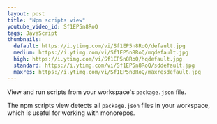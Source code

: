 ```yaml
---
layout: post
title: "Npm scripts view"
youtube_video_id: Sf1EP5n8RoQ
tags: JavaScript
thumbnails:
  default: https://i.ytimg.com/vi/Sf1EP5n8RoQ/default.jpg
  medium: https://i.ytimg.com/vi/Sf1EP5n8RoQ/mqdefault.jpg
  high: https://i.ytimg.com/vi/Sf1EP5n8RoQ/hqdefault.jpg
  standard: https://i.ytimg.com/vi/Sf1EP5n8RoQ/sddefault.jpg
  maxres: https://i.ytimg.com/vi/Sf1EP5n8RoQ/maxresdefault.jpg
---
```


View and run scripts from your workspace's `package.json` file.

The npm scripts view detects all `package.json` files in your workspace, which is useful for working with monorepos.
